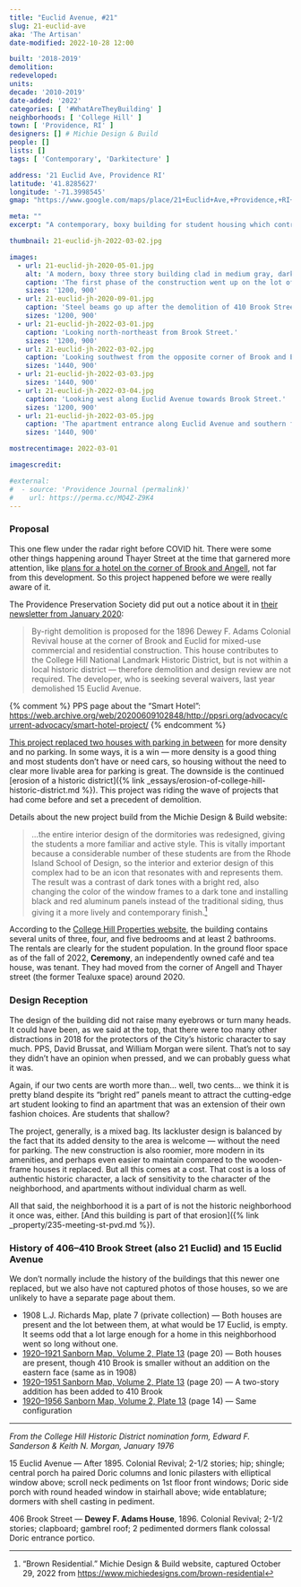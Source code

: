 ```yaml
---
title: "Euclid Avenue, #21"
slug: 21-euclid-ave
aka: 'The Artisan'
date-modified: 2022-10-28 12:00

built: '2018-2019'
demolition:
redeveloped:
units:
decade: '2010-2019'
date-added: '2022'
categories: [ '#WhatAreTheyBuilding' ]
neighborhoods: [ 'College Hill' ]
town: [ 'Providence, RI' ]
designers: [] # Michie Design & Build
people: []
lists: []
tags: [ 'Contemporary', 'Darkitecture' ]

address: '21 Euclid Ave, Providence RI'
latitude: '41.8285627'
longitude: '-71.3998545'
gmap: "https://www.google.com/maps/place/21+Euclid+Ave,+Providence,+RI+02906/@41.8285627,-71.3998545,18z/data=!4m5!3m4!1s0x89e445249e6eca93:0x6ceff37cc15832da!8m2!3d41.8285627!4d-71.3998545"

meta: ""
excerpt: "A contemporary, boxy building for student housing which contributes to the erosion of what was once an intact historic district"

thumbnail: 21-euclid-jh-2022-03-02.jpg

images:
  - url: 21-euclid-jh-2020-05-01.jpg
    alt: 'A modern, boxy three story building clad in medium gray, dark grey, and red flat panel siding. Windows are modern casements and ground floor retail activates the corner of Brook and Euclid streets. An entrance for the apartments is on Euclid.'
    caption: 'The first phase of the construction went up on the lot of the former 15 Euclid Avenue, butting up against 406–410 Brook Street.'
    sizes: '1200, 900'
  - url: 21-euclid-jh-2020-09-01.jpg
    caption: 'Steel beams go up after the demolition of 410 Brook Street for phase 2 of the 21 Euclid project.'
    sizes: '1200, 900'
  - url: 21-euclid-jh-2022-03-01.jpg
    caption: 'Looking north-northeast from Brook Street.'
    sizes: '1200, 900'
  - url: 21-euclid-jh-2022-03-02.jpg
    caption: 'Looking southwest from the opposite corner of Brook and Euclid.'
    sizes: '1440, 900'
  - url: 21-euclid-jh-2022-03-03.jpg
    sizes: '1440, 900'
  - url: 21-euclid-jh-2022-03-04.jpg
    caption: 'Looking west along Euclid Avenue towards Brook Street.'
    sizes: '1200, 900'
  - url: 21-euclid-jh-2022-03-05.jpg
    caption: 'The apartment entrance along Euclid Avenue and southern façade.'
    sizes: '1440, 900'

mostrecentimage: 2022-03-01

imagescredit:

#external:
#  - source: 'Providence Journal (permalink)'
#    url: https://perma.cc/MQ4Z-Z9K4
---
```


### Proposal

This one flew under the radar right before COVID hit. There were some other things happening around Thayer Street at the time that garnered more attention, like [plans for a hotel on the corner of Brook and Angell](https://www.golocalprov.com/business/angell-street-hotel-is-anything-but-smart-architecture-critic-will-morgan), not far from this development. So this project happened before we were really aware of it.

The Providence Preservation Society did put out a notice about it in [their newsletter from January 2020](https://myemail.constantcontact.com/January-Advocacy-Alert--Our-Streets-PVD--CPC--Advocacy-Week.html?soid=1102165220207&aid=-AahbwFvxJo):

> By-right demolition is proposed for the 1896 Dewey F. Adams Colonial Revival house at the corner of Brook and Euclid for mixed-use commercial and residential construction. This house contributes to the College Hill National Landmark Historic District, but is not within a local historic district — therefore demolition and design review are not required. The developer, who is seeking several waivers, last year demolished 15 Euclid Avenue.

{% comment %}
PPS page about the “Smart Hotel”: https://web.archive.org/web/20200609102848/http://ppsri.org/advocacy/current-advocacy/smart-hotel-project/
{% endcomment %}

[This project replaced two houses with parking in between](https://www.google.com/maps/place/21+Euclid+Ave,+Providence,+RI+02906/@41.8287285,-71.399686,3a,90y,211.83h,92.64t/data=!3m7!1e1!3m5!1s5Lga-cIHyvwc38PJd7AxKg!2e0!5s20170901T000000!7i13312!8i6656!4m13!1m7!3m6!1s0x89e445249e6eca93:0x6ceff37cc15832da!2s21+Euclid+Ave,+Providence,+RI+02906!3b1!8m2!3d41.8285627!4d-71.3998545!3m4!1s0x89e445249e6eca93:0x6ceff37cc15832da!8m2!3d41.8285627!4d-71.3998545) for more density and no parking. In some ways, it is a win — more density is a good thing and most students don’t have or need cars, so housing without the need to clear more livable area for parking is great. The downside is the continued [erosion of a historic district]({% link _essays/erosion-of-college-hill-historic-district.md %}). This project was riding the wave of projects that had come before and set a precedent of demolition.

Details about the new project build from the Michie Design & Build website: 

> …the entire interior design of the dormitories was redesigned, giving the students a more familiar and active style. This is vitally important because a considerable number of these students are from the Rhode Island School of Design, so the interior and exterior design of this complex had to be an icon that resonates with and represents them. The result was a contrast of dark tones with a bright red, also changing the color of the window frames to a dark tone and installing black and red aluminum panels instead of the traditional siding, thus giving it a more lively and contemporary finish.[^1]

[^1]: “Brown Residential.” Michie Design & Build website, captured October 29, 2022 from https://www.michiedesigns.com/brown-residential

According to the [College Hill Properties website](https://college-hill.com), the building contains several units of three, four, and five bedrooms and at least 2 bathrooms. The rentals are clearly for the student population. In the ground floor space as of the fall of 2022, **Ceremony**, an independently owned café and tea house, was tenant. They had moved from the corner of Angell and Thayer street (the former Tealuxe space) around 2020.


### Design Reception

The design of the building did not raise many eyebrows or turn many heads. It could have been, as we said at the top, that there were too many other distractions in 2018 for the protectors of the City’s historic character to say much. PPS, David Brussat, and William Morgan were silent. That’s not to say they didn’t have an opinion when pressed, and we can probably guess what it was.

Again, if our two cents are worth more than… well, two cents… we think it is pretty bland despite its “bright red” panels meant to attract the cutting-edge art student looking to find an apartment that was an extension of their own fashion choices. Are students that shallow?

The project, generally, is a mixed bag. Its lackluster design is balanced by the fact that its added density to the area is welcome — without the need for parking. The new construction is also roomier, more modern in its amenities, and perhaps even easier to maintain compared to the wooden-frame houses it replaced. But all this comes at a cost. That cost is a loss of authentic historic character, a lack of sensitivity to the character of the neighborhood, and apartments without individual charm as well.

All that said, the neighborhood it is a part of is not the historic neighborhood it once was, either. [And this building is part of that erosion]({% link _property/235-meeting-st-pvd.md %}).


### History of 406–410 Brook Street (also 21 Euclid) and 15 Euclid Avenue

We don’t normally include the history of the buildings that this newer one replaced, but we also have not captured photos of those houses, so we are unlikely to have a separate page about them. 

+ 1908 L.J. Richards Map, plate 7 (private collection) — Both houses are present and the lot between them, at what would be 17 Euclid, is empty. It seems odd that a lot large enough for a home in this neighborhood went so long without one.
+ [1920–1921 Sanborn Map, Volume 2, Plate 13](http://hdl.loc.gov/loc.gmd/g3774pm.g3774pm_g08099192102) (page 20) — Both houses are present, though 410 Brook is smaller without an addition on the eastern face (same as in 1908)
+ [1920–1951 Sanborn Map, Volume 2, Plate 13](http://hdl.loc.gov/loc.gmd/g3774pm.g3774pm_g08099195102) (page 20) — A two-story addition has been added to 410 Brook
+ [1920–1956 Sanborn Map, Volume 2, Plate 13](http://hdl.loc.gov/loc.gmd/g3774pm.g3774pm_g08099195602)  (page 14) — Same configuration

***

_From the College Hill Historic District nomination form, Edward F. Sanderson & Keith N. Morgan, January 1976_

15 Euclid Avenue — After 1895. Colonial Revival; 2-1/2 stories; hip; shingle; central porch ha paired Doric columns and Ionic pilasters with elliptical window above; scroll neck pediments on 1st floor front windows; Doric side porch with round headed window in stairhall above; wide entablature; dormers with shell casting in pediment.

406 Brook Street — **Dewey F. Adams House**, 1896. Colonial Revival; 2-1/2 stories; clapboard; gambrel roof; 2 pedimented dormers flank colossal Doric entrance portico.
